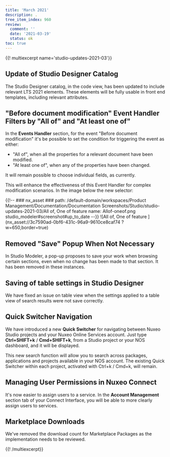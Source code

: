 ```yaml
---
title: 'March 2021'
description: .
tree_item_index: 960
review:
  comment: ''
  date: '2021-03-19'
  status: ok
toc: true
---
```


{{! multiexcerpt name='studio-updates-2021-03'}}

## Update of Studio Designer Catalog

The Studio Designer catalog, in the code view, has been updated to include relevant LTS 2021 elements. These elements will be fully usable in front end templates, including relevant attributes.

## "Before document modification" Event Handler Filters by "All of" and "At least one of"

In the **Events Handler** section, for the event "Before document modification" it's be possible to set the condition for triggering the event as either:
- "All of", when all the properties for a relevant document have been modified.
- "At least one of", when any of the properties have been changed.

It will remain possible to choose individual fields, as currently.

This will enhance the effectiveness of this Event Handler for complex modification scenarios. In the image below the new selector:

{{!--     ### nx_asset ###
    path: /default-domain/workspaces/Product Management/Documentation/Documentation Screenshots/Studio/studio-updates-2021-03/All of, One of feature
    name: Allof-oneof.png
    studio_modeler#screenshot#up_to_date
--}}
![All of, One of feature ](nx_asset://3c7590ad-0bf6-431c-96a9-9610ce8caf74 ?w=650,border=true)

## Removed "Save" Popup When Not Necessary

In Studio Modeler, a pop-up proposes to save your work when browsing certain sections, even when no change has been made to that section. It has been removed in these instances.

## Saving of table settings in Studio Designer

We have fixed an issue on table view when the settings applied to a table view of search results were not save correctly.

## Quick Switcher Navigation

We have introduced a new **Quick Switcher** for navigating between Nuxeo Studio projects and your Nuxeo Online Services account. Just type **Ctrl+SHIFT+k** / **Cmd+SHIFT+k**, from a Studio project or your NOS dashboard, and it will be displayed.

This new search function will allow you to search across packages, applications and projects available in your NOS account. The existing Quick Switcher within each project, activated with Ctrl+k / Cmd+k, will remain.

## Managing User Permissions in Nuxeo Connect

It's now easier to assign users to a service. In the **Account Management** section tab of your Connect Interface, you will be able to more clearly assign users to services.

## Marketplace Downloads

We've removed the download count for Marketplace Packages as the implementation needs to be reviewed.

{{! /multiexcerpt}}
<br/><br/>
